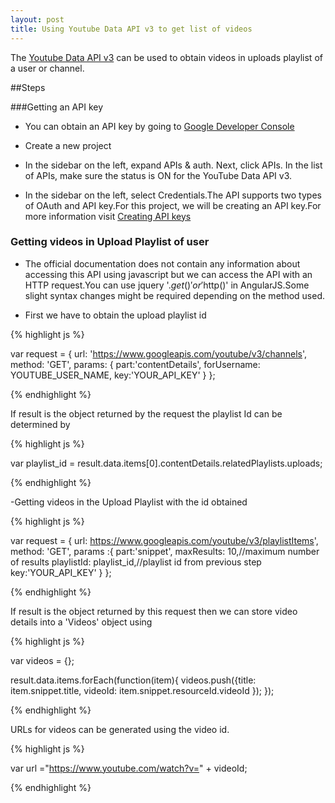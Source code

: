 ```yaml
---
layout: post
title: Using Youtube Data API v3 to get list of videos
---
```



The [Youtube Data API v3](https://developers.google.com/youtube/v3/) can be used to obtain videos in uploads playlist of a user or channel.

##Steps

###Getting an API key

- You can obtain an API key by going to [Google Developer Console](https://console.developers.google.com/)

- Create a new project

- In the sidebar on the left, expand APIs & auth. Next, click APIs. In the list of APIs, make sure the status is ON for the YouTube Data API v3.

- In the sidebar on the left, select Credentials.The API supports two types of OAuth and API key.For this project, we will be creating an API key.For more information visit [Creating API keys](https://developers.google.com/youtube/registering_an_application#Create_API_Keys)

### Getting videos in Upload Playlist of user

- The official documentation does not contain any information about accessing this API using javascript but we can access the API with an HTTP request.You can use jquery '$.get()' or '$http()' in AngularJS.Some slight syntax changes might be required depending on the method used.

- First we have to obtain the upload playlist id

{% highlight js %}

var request = {
          url: 'https://www.googleapis.com/youtube/v3/channels',
          method: 'GET',
          params: {
               part:'contentDetails',
               forUsername: YOUTUBE_USER_NAME,
               key:'YOUR_API_KEY'
             }
        };

{% endhighlight %}

If result is the object returned by the request the playlist Id can be determined by

{% highlight js %}

var playlist_id = result.data.items[0].contentDetails.relatedPlaylists.uploads;

{% endhighlight %}



-Getting videos in the Upload Playlist with the id obtained

{% highlight js %}

var request = {
    url: https://www.googleapis.com/youtube/v3/playlistItems',
    method: 'GET',
    params :{
              part:'snippet',
              maxResults: 10,//maximum number of results
              playlistId: playlist_id,//playlist id from previous step
              key:'YOUR_API_KEY'
              }
            };

{% endhighlight %}

If result is the object returned by this request then we can store video details into a 'Videos' object using

{% highlight js %}

var videos = {};

result.data.items.forEach(function(item){
         videos.push({title: item.snippet.title,
                      videoId: item.snippet.resourceId.videoId
                      });
       });

 {% endhighlight %}

 URLs for videos can be generated using the video id.

 {% highlight js %}

 var url ="https://www.youtube.com/watch?v=" + videoId;

 {% endhighlight %}

